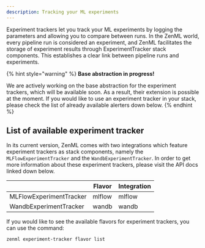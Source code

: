 ```yaml
---
description: Tracking your ML experiments  
---
```


Experiment trackers let you track your ML experiments by logging the parameters
and allowing you to compare between runs. In the ZenML world, every pipeline
run is considered an experiment, and ZenML facilitates the storage of experiment
results through ExperimentTracker stack components. This establishes a clear
link between pipeline runs and experiments.

{% hint style="warning" %}
**Base abstraction in progress!**

We are actively working on the base abstraction for the experiment trackers, 
which will be available soon. As a result, their extension is possible at 
the moment. If you would like to use an experiment tracker in your stack, 
please check the list of already available alerters down below.
{% endhint %}

## List of available experiment tracker

In its current version, ZenML comes with two integrations which feature 
experiment trackers as stack components, namely the `MLFlowExperimentTracker`
and the `WandbExperimentTracker`. In order to get more information about these 
experiment trackers, please visit the API docs linked down below.

|                     | Flavor | Integration |
|---------------------|--------|-------------|
| MLFlowExperimentTracker  | mlflow  | mlflow  |
| WandbExperimentTracker  | wandb  | wandb  |

If you would like to see the available flavors for experiment trackers, you can 
use the command:

```shell
zenml experiment-tracker flavor list
```